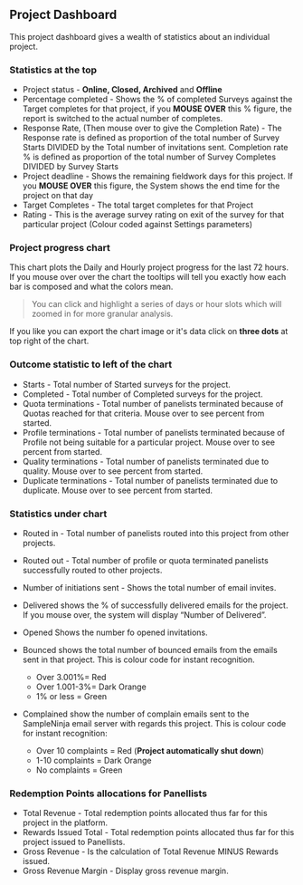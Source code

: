 ## Project Dashboard

This project dashboard gives a wealth of statistics about an individual project.

### Statistics at the top

- Project status - **Online, Closed, Archived** and **Offline**
- Percentage completed - Shows the % of completed Surveys against the Target completes for that project, if you **MOUSE OVER** this % figure, the report is switched to the actual number of completes.
- Response Rate, (Then mouse over to give the Completion Rate) - The Response rate is defined as proportion of the total number of Survey Starts DIVIDED by the Total number of invitations sent.
Completion rate % is defined as proportion of the total number of Survey Completes DIVIDED by Survey Starts
- Project deadline - Shows the remaining fieldwork days for this project. If you **MOUSE OVER** this figure, the System shows the end time for the project on that day
- Target Completes - The total target completes for that Project
- Rating - This is the average survey rating on exit of the survey for that particular project (Colour coded against Settings parameters)

### Project progress chart

This chart plots the Daily and Hourly project progress for the last 72 hours. If you mouse over over the chart the tooltips will tell you exactly how each bar is composed and what the colors mean.

> You can click and highlight a series of days or hour slots which will zoomed in for more granular analysis.

If you like you can export the chart image or it's data click on **three dots** at top right of the chart.

### Outcome statistic to left of the chart

- Starts - Total number of Started surveys for the project.
- Completed - Total number of Completed surveys for the project.
- Quota terminations - Total number of panelists terminated because of Quotas reached for that criteria. Mouse over to see percent from started.
- Profile terminations - Total number of panelists terminated because of Profile not being suitable for a particular project. Mouse over to see percent from started.
- Quality terminations - Total number of panelists terminated due to quality. Mouse over to see percent from started.
- Duplicate terminations - Total number of panelists terminated due to duplicate. Mouse over to see percent from started.

### Statistics under chart  
- Routed in - Total number of panelists routed into this project from other projects.
- Routed out - Total number of profile or quota terminated panelists successfully routed to other projects.
- Number of initiations sent - Shows the total number of email invites.
- Delivered shows the % of successfully delivered emails for the project.  If you mouse over, the system will display “Number of Delivered”.
- Opened Shows the number fo opened invitations.
- Bounced shows the total number of bounced emails from the emails sent in that project. This is colour code for instant recognition.
  - Over 3.001%= Red
  - Over 1.001-3%= Dark Orange
  - 1% or less = Green  

- Complained show the number of complain emails sent to the SampleNinja email server with regards this project. This is colour code for instant recognition:
  - Over 10 complaints = Red (**Project automatically shut down**)
  - 1-10 complaints = Dark Orange
  - No complaints = Green

### Redemption Points allocations for Panellists
- Total Revenue - Total redemption points allocated thus far for this project in the platform.
- Rewards Issued Total - Total redemption points allocated thus far for this project issued to Panellists.
- Gross Revenue - Is the calculation of Total Revenue MINUS Rewards issued.
- Gross Revenue Margin - Display gross revenue margin.

